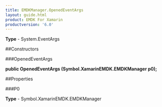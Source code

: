 ```yaml
---
title: EMDKManager.OpenedEventArgs
layout: guide.html
product: EMDK For Xamarin 
productversion: '6.0' 
---
```


    

**Type** - System.EventArgs

##Constructors

###OpenedEventArgs

**public OpenedEventArgs (Symbol.XamarinEMDK.EMDKManager p0);**


        

##Properties

###P0

        

**Type** - Symbol.XamarinEMDK.EMDKManager
